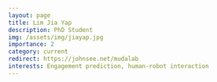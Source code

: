 ```yaml
---
layout: page
title: Lim Jia Yap
description: PhD Student
img: /assets/img/jiayap.jpg
importance: 2
category: current
redirect: https://johnsee.net/mudalab 
interests: Engagement prediction, human-robot interaction
---
```

